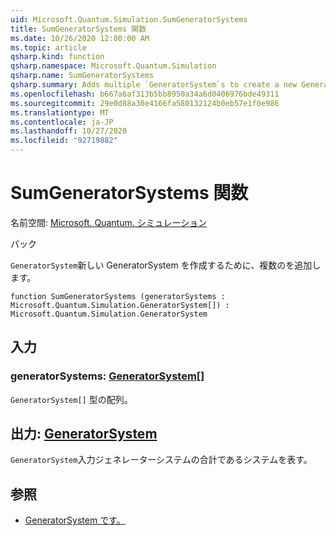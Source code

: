 ```yaml
---
uid: Microsoft.Quantum.Simulation.SumGeneratorSystems
title: SumGeneratorSystems 関数
ms.date: 10/26/2020 12:00:00 AM
ms.topic: article
qsharp.kind: function
qsharp.namespace: Microsoft.Quantum.Simulation
qsharp.name: SumGeneratorSystems
qsharp.summary: Adds multiple `GeneratorSystem`s to create a new GeneratorSystem.
ms.openlocfilehash: b667a6af313b5bb8950a34a6d0406976bde49311
ms.sourcegitcommit: 29e0d88a30e4166fa580132124b0eb57e1f0e986
ms.translationtype: MT
ms.contentlocale: ja-JP
ms.lasthandoff: 10/27/2020
ms.locfileid: "92719882"
---
```

# <a name="sumgeneratorsystems-function"></a>SumGeneratorSystems 関数

名前空間: [Microsoft. Quantum. シミュレーション](xref:Microsoft.Quantum.Simulation)

パック [](https://nuget.org/packages/)


`GeneratorSystem`新しい GeneratorSystem を作成するために、複数のを追加します。

```qsharp
function SumGeneratorSystems (generatorSystems : Microsoft.Quantum.Simulation.GeneratorSystem[]) : Microsoft.Quantum.Simulation.GeneratorSystem
```


## <a name="input"></a>入力

### <a name="generatorsystems--generatorsystem"></a>generatorSystems: [GeneratorSystem](xref:Microsoft.Quantum.Simulation.GeneratorSystem)[]

`GeneratorSystem[]` 型の配列。



## <a name="output--generatorsystem"></a>出力: [GeneratorSystem](xref:Microsoft.Quantum.Simulation.GeneratorSystem)

`GeneratorSystem`入力ジェネレーターシステムの合計であるシステムを表す。

## <a name="see-also"></a>参照

- [GeneratorSystem です。](xref:Microsoft.Quantum.Simulation.GeneratorSystem)